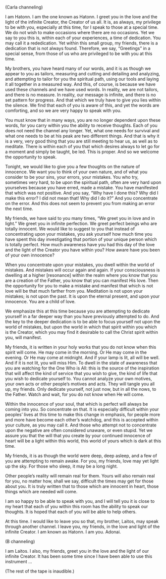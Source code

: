 <p class="channel-type">(Carla channeling)</p>
<p>I am Hatonn. I am the one known as Hatonn. I greet you in the love and the light of the infinite Creator, the Creator of us all. It is, as always, my privilege to be with you, especially at this time, for I speak to those at a special time. We do not wish to make occasions where there are no occasions. Yet we say to you this is, within each of your experiences, a time of dedication. You may call it a rededication. Yet within this small group, my friends, there is a dedication that is not always found. Therefore, we say, “Greetings” in a special sense, from those of us who are privileged to be with you at this time.</p>
<p>My brothers, you have heard many of our words, and it is as though we appear to you as tailors, measuring and cutting and detailing and analyzing, and attempting to tailor for you the spiritual path, using our tools and laying it all together in a measured way. And this, of course, is because we have used these channels and we have used words. In reality, we are not tailors, and there is no measure. In reality, our message is infinite, and there is no set pattern for progress. And that which we truly have to give you lies within the silence. We find that each of you is aware of this, and yet the words are comforting, and so we are very happy to speak with you.</p>
<p>You must know that in many ways, you are no longer dependent upon these words, for you carry within you the ability to receive thoughts. Each of you does not need the channel any longer. Yet, what one needs for survival and what one needs to be at his peak are two different things. And that is why it is a very, very good thing that you are still meeting to hear us, as well as to meditate. There is within each of you that which desires always to let go for a moment and simply be taught, be led. This is proper. And so we welcome the opportunity to speak.</p>
<p>Tonight, we would like to give you a few thoughts on the nature of innocence. We want you to think of your own nature, and of what you consider to be your sins, your errors, your mistakes. You who try, sometimes very hard, to be upon the spiritual path, often are very hard upon yourselves because you have erred, made a mistake. You have manifested that which was not positive. And you say, “Why have I done this? Why did I make this error? I did not mean that! Why did I do it?” And you concentrate on the error. And this does not seem to prevent you from making an error the next time.</p>
<p>My friends, we have said to you many times, “We greet you in love and in light.” We greet you in infinite perfection. We greet perfect beings who are totally innocent. We would like to suggest to you that instead of concentrating upon your mistakes, you ask yourself how much time you have spent this day investigating that portion of your unique person which is totally perfect. How much awareness have you had this day of the love and the light of the Creator you have within you? How aware have you been of your own innocence?</p>
<p>When you concentrate upon your mistakes, you dwell within the world of mistakes. And mistakes will occur again and again. If your consciousness is dwelling at a higher [resonance] within the realm where you know that you are a creation of the Father, you know that you can manifest His love. Then the opportunity for you to make a mistake and manifest that which is not love will be that much farther from you. Meditation is not upon your mistakes; is not upon the past. It is upon the eternal present, and upon your innocence. You are a child of love.</p>
<p>We emphasize this at this time because you are attempting to dedicate yourself in a far deeper way than you have previously attempted to do. And the key to the deeper dedication is to be able to focus yourself not upon the world of mistakes, but upon the world in which that spirit within you which is the Creator, which you may find it desirable to call the Christ spirit within you, will manifest.</p>
<p>My friends, it is written in your holy works that you do not know when this spirit will come. He may come in the morning. Or He may come in the evening. Or He may come at midnight. And if your lamp is lit, all will be well. And if it is not lit, you will miss Him. To dwell in the state of awareness that you are watching for the One Who is All: this is the source of the inspiration that will affect the kind of service that you wish to give, the kind of life that you wish to dedicate yourself to. You cannot analyze your own motives, your own acts or other people’s motives and acts. They will tangle you all up, my friends. Only dedicate yourself, not just now, but in all the nows, to the Father. Watch and wait, for you do not know when He will come.</p>
<p>Within the innocence of your soul, that which is perfect will always be coming into you. So concentrate on that. It is especially difficult within your peoples’ lives at this time to make this change in emphasis, for people more and more have become each other’s watchdog, and this is accepted within your culture, as you may call it. And those who attempt not to concentrate upon the negative are often considered unaware, or even stupid. Yet we assure you that the will that you create by your continued innocence of heart will be a light within this world, this world of yours which is dark at this time.</p>
<p>My friends, it is as though the world were deep, deep asleep, and a few of you are attempting to remain awake. For you, my friends, love may yet light up the sky. For those who sleep, it may be a long night.</p>
<p>Other people’s reality will remain real for them. Yours will also remain real for you, no matter how, shall we say, difficult the times may get for those about you. It is truly written that to those which are innocent in heart, those things which are needed will come.</p>
<p>I am so happy to be able to speak with you, and I will tell you it is close to my heart that each of you within this room has the ability to speak our thoughts. It is hoped that each of you will be able to help others.</p>
<p>At this time. I would like to leave you so that, my brother, Laitos, may speak through another channel. I leave you, my friends, in the love and light of the infinite Creator. I am known as 
Hatonn. I am you. Adonai.</p>
<p class="channel-type">(B channeling)</p>
<p>I am Laitos. I also, my friends, greet you in the love and the light of our infinite Creator. It has been some time since I have been able to use this instrument …</p>
<p class="comment">(The rest of the tape is inaudible.)</p>